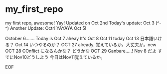 # my_first_repo
my first repo, awesome! Yay! 
Updated on Oct 2nd 
Today's update:  Oct 3 (^-^)
Another Update: Oct4
YAYAYA Oct 5! 

October 6.......
Today is Oct 7 alreay
It's Oct 8
Oct 11 today
Oct 13 日本語いける？
Oct 14 いつやるのか？
OCT 27 already. 覚えているか。大丈夫か。new
OCT 28 COnflict になるんかな？
どうかな
OCT 29 Ganbare.....!
Nov 8 だよ
すでにNov10どうしよう
今日はNov11覚えているか。
















EOF